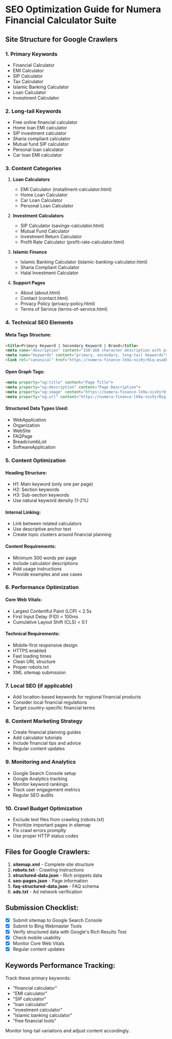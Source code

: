 # SEO Optimization Guide for Numera Financial Calculator Suite

## Site Structure for Google Crawlers

### 1. **Primary Keywords**
- Financial Calculator
- EMI Calculator  
- SIP Calculator
- Tax Calculator
- Islamic Banking Calculator
- Loan Calculator
- Investment Calculator

### 2. **Long-tail Keywords**
- Free online financial calculator
- Home loan EMI calculator
- SIP investment calculator
- Sharia compliant calculator
- Mutual fund SIP calculator
- Personal loan calculator
- Car loan EMI calculator

### 3. **Content Categories**
1. **Loan Calculators**
   - EMI Calculator (installment-calculator.html)
   - Home Loan Calculator
   - Car Loan Calculator
   - Personal Loan Calculator

2. **Investment Calculators**
   - SIP Calculator (savings-calculator.html)
   - Mutual Fund Calculator
   - Investment Return Calculator
   - Profit Rate Calculator (profit-rate-calculator.html)

3. **Islamic Finance**
   - Islamic Banking Calculator (islamic-banking-calculator.html)
   - Sharia Compliant Calculator
   - Halal Investment Calculator

4. **Support Pages**
   - About (about.html)
   - Contact (contact.html)
   - Privacy Policy (privacy-policy.html)
   - Terms of Service (terms-of-service.html)

### 4. **Technical SEO Elements**

#### Meta Tags Structure:
```html
<title>Primary Keyword | Secondary Keyword | Brand</title>
<meta name="description" content="150-160 character description with primary keyword">
<meta name="keywords" content="primary, secondary, long-tail keywords">
<link rel="canonical" href="https://numera-finance-lk9a-nis9jr0iq-asadk0207-hubs-projects.vercel.app/page-url">
```

#### Open Graph Tags:
```html
<meta property="og:title" content="Page Title">
<meta property="og:description" content="Page Description">
<meta property="og:image" content="https://numera-finance-lk9a-nis9jr0iq-asadk0207-hubs-projects.vercel.app/logo.svg">
<meta property="og:url" content="https://numera-finance-lk9a-nis9jr0iq-asadk0207-hubs-projects.vercel.app/page-url">
```

#### Structured Data Types Used:
- WebApplication
- Organization  
- WebSite
- FAQPage
- BreadcrumbList
- SoftwareApplication

### 5. **Content Optimization**

#### Heading Structure:
- H1: Main keyword (only one per page)
- H2: Section keywords
- H3: Sub-section keywords
- Use natural keyword density (1-2%)

#### Internal Linking:
- Link between related calculators
- Use descriptive anchor text
- Create topic clusters around financial planning

#### Content Requirements:
- Minimum 300 words per page
- Include calculator descriptions
- Add usage instructions
- Provide examples and use cases

### 6. **Performance Optimization**

#### Core Web Vitals:
- Largest Contentful Paint (LCP) < 2.5s
- First Input Delay (FID) < 100ms
- Cumulative Layout Shift (CLS) < 0.1

#### Technical Requirements:
- Mobile-first responsive design
- HTTPS enabled
- Fast loading times
- Clean URL structure
- Proper robots.txt
- XML sitemap submission

### 7. **Local SEO (if applicable)**
- Add location-based keywords for regional financial products
- Consider local financial regulations
- Target country-specific financial terms

### 8. **Content Marketing Strategy**
- Create financial planning guides
- Add calculator tutorials
- Include financial tips and advice
- Regular content updates

### 9. **Monitoring and Analytics**
- Google Search Console setup
- Google Analytics tracking
- Monitor keyword rankings
- Track user engagement metrics
- Regular SEO audits

### 10. **Crawl Budget Optimization**
- Exclude test files from crawling (robots.txt)
- Prioritize important pages in sitemap
- Fix crawl errors promptly
- Use proper HTTP status codes

## Files for Google Crawlers:

1. **sitemap.xml** - Complete site structure
2. **robots.txt** - Crawling instructions  
3. **structured-data.json** - Rich snippets data
4. **seo-pages.json** - Page information
5. **faq-structured-data.json** - FAQ schema
6. **ads.txt** - Ad network verification

## Submission Checklist:

- [x] Submit sitemap to Google Search Console
- [x] Submit to Bing Webmaster Tools
- [x] Verify structured data with Google's Rich Results Test
- [x] Check mobile usability
- [x] Monitor Core Web Vitals
- [x] Regular content updates

## Keywords Performance Tracking:

Track these primary keywords:
- "financial calculator" 
- "EMI calculator"
- "SIP calculator" 
- "loan calculator"
- "investment calculator"
- "Islamic banking calculator"
- "free financial tools"

Monitor long-tail variations and adjust content accordingly.